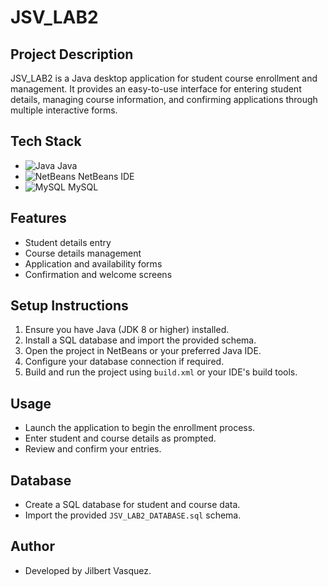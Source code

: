 # JSV_LAB2

## Project Description
JSV_LAB2 is a Java desktop application for student course enrollment and management. It provides an easy-to-use interface for entering student details, managing course information, and confirming applications through multiple interactive forms.

## Tech Stack
- ![Java](https://img.shields.io/badge/Java-ED8B00?style=for-the-badge&logo=java&logoColor=white) Java
- ![NetBeans](https://img.shields.io/badge/NetBeans-1B6AC6?style=for-the-badge&logo=apache-netbeans-ide&logoColor=white) NetBeans IDE
- ![MySQL](https://img.shields.io/badge/MySQL-4479A1?style=for-the-badge&logo=mysql&logoColor=white) MySQL

## Features
- Student details entry
- Course details management
- Application and availability forms
- Confirmation and welcome screens

## Setup Instructions
1. Ensure you have Java (JDK 8 or higher) installed.
2. Install a SQL database and import the provided schema.
3. Open the project in NetBeans or your preferred Java IDE.
4. Configure your database connection if required.
5. Build and run the project using `build.xml` or your IDE's build tools.

## Usage
- Launch the application to begin the enrollment process.
- Enter student and course details as prompted.
- Review and confirm your entries.

## Database
- Create a SQL database for student and course data.
- Import the provided `JSV_LAB2_DATABASE.sql` schema.

## Author
- Developed by Jilbert Vasquez.
